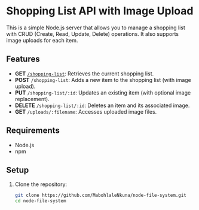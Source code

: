 # Shopping List API with Image Upload

This is a simple Node.js server that allows you to manage a shopping list with CRUD (Create, Read, Update, Delete) operations. It also supports image uploads for each item.

## Features

- **GET** [`/shopping-list`](http://localhost:3000/shopping-list): Retrieves the current shopping list.
- **POST** `/shopping-list`: Adds a new item to the shopping list (with image upload).
- **PUT** `/shopping-list/:id`: Updates an existing item (with optional image replacement).
- **DELETE** `/shopping-list/:id`: Deletes an item and its associated image.
- **GET** `/uploads/:filename`: Accesses uploaded image files.

## Requirements

- Node.js
- npm

## Setup

1. Clone the repository:

   ```bash
   git clone https://github.com/MabohlaleNkuna/node-file-system.git
   cd node-file-system
